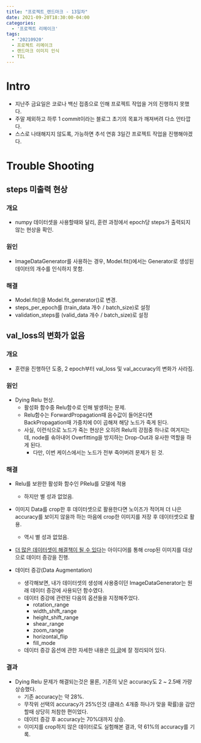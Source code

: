 ```yaml
---
title: "프로젝트_랜드마크 - 13일차"
date: 2021-09-20T18:30:00-04:00
categories:
  - '프로젝트 리메이크'
tags:
  - '20210920'
  - 프로젝트 리메이크
  - 랜드마크 이미지 인식
  - TIL
---
```



# Intro
* 지난주 금요일은 코로나 백신 접종으로 인해 프로젝트 작업을 거의 진행하지 못했다.
* 주말 제외하고 하루 1 commit이라는 블로그 초기의 목표가 깨져버려 다소 안타깝다.
* 스스로 나태해지지 않도록, 가능하면 추석 연휴 3일간 프로젝트 작업을 진행해야겠다.

# Trouble Shooting
## steps 미출력 현상
### 개요
* numpy 데이터셋을 사용할때와 달리, 훈련 과정에서 epoch당 steps가 출력되지 않는 현상을 확인.

### 원인
* ImageDataGenerator를 사용하는 경우, Model.fit()에서는 Generator로 생성된 데이터의 개수를 인식하지 못함.

### 해결
* Model.fit()을 Model.fit_generator()로 변경.
* steps_per_epoch를 (train_data 개수 / batch_size)로 설정
* validation_steps를 (valid_data 개수 / batch_size)로 설정


## val_loss의 변화가 없음
### 개요
* 훈련을 진행하던 도중, 2 epoch부터 val_loss 및 val_accuracy의 변화가 사라짐.

### 원인
* Dying Relu 현상.
  * 활성화 함수중 Relu함수로 인해 발생하는 문제.
  * Relu함수는 ForwardPropagation때 음수값이 들어온다면 BackPropagation때 가중치에 0이 곱해져 해당 노드가 죽게 된다.
  * 사실, 이런식으로 노드가 죽는 현상은 오히려 Relu의 강점중 하나로 여겨지는데, node를 솎아내어 Overfitting을 방지하는 Drop-Out과 유사한 역할을 하게 된다.
    * 다만, 이번 케이스에서는 노드가 전부 죽어버려 문제가 된 것.

### 해결
* Relu를 보완한 활성화 함수인 PRelu를 모델에 적용
  * 하지만 별 성과 없었음.

* 이미지 Data를 crop한 후 데이터셋으로 활용한다면 노이즈가 적어져 더 나은 accuracy를 보이지 않을까 하는 마음에 crop한 이미지를 저장 후 데이터셋으로 활용.
  * 역시 별 성과 없었음.

* [더 많은 데이터셋이 해결책이 될 수 있다](https://stackoverflow.com/questions/53242875/accuracy-decreasing-with-higher-epochs)는 아이디어를 통해 crop된 이미지를 대상으로 데이터 증강을 진행.

* 데이터 증강(Data Augmentation)
  * 생각해보면, 내가 데이터셋의 생성에 사용중이던 ImageDataGenerator는 원래 데이터 증강에 사용되던 함수였다.
  * 데이터 증강에 관련된 다음의 옵션들을 지정해주었다.
    * rotation_range
    * width_shift_range
    * height_shift_range
    * shear_range
    * zoom_range
    * horizontal_flip
    * fill_mode
  * 데이터 증강 옵션에 관한 자세한 내용은 [이 글](https://tykimos.github.io/2017/06/10/CNN_Data_Augmentation/)에 잘 정리되어 있다.

### 결과
* Dying Relu 문제가 해결되는것은 물론, 기존의 낮은 accuracy도 2 ~ 2.5배 가량 상승했다.
  * 기존 accuracy는 약 28%.
  * 무작위 선택의 accuracy가 25%인것 (클래스 4개중 하나가 맞을 확률)을 감안할때 상당히 처참한 편이었다.
  * 데이터 증강 후 accuracy는 70%대까지 상승.
  * 이미지를 crop하지 않은 데이터로도 실험해본 결과, 약 61%의 accuracy를 기록.

  


